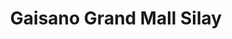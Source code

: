 ---
title: "Gaisano Grand Mall Silay"
url: /silay/gaisano-grand-mall-silay/
shop: Einkaufszentrum
---